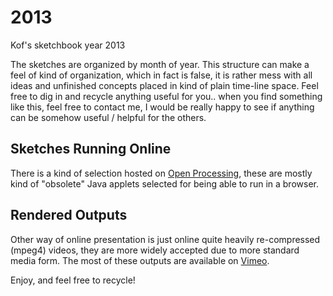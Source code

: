 2013
====

Kof's sketchbook year 2013

The sketches are organized by month of year. This structure can make a feel of kind of organization, which in fact is false, it is rather mess with all ideas and unfinished concepts placed in kind of plain time-line space. Feel free to dig in and recycle anything useful for you.. when you find something like this, feel free to contact me, I would be really happy to see if anything can be somehow useful / helpful for the others.

Sketches Running Online
-----------------------

There is a kind of selection hosted on [Open Processing](http://www.openprocessing.org/user/3942), these are mostly kind of "obsolete" Java applets selected for being able to run in a browser.

Rendered Outputs
----------------

Other way of online presentation is just online quite heavily re-compressed (mpeg4) videos, they are more widely accepted due to more standard media form. The most of these outputs are available on [Vimeo](https://vimeo.com/kof/videos).

Enjoy, and feel free to recycle!
